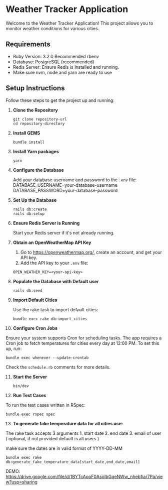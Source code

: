 # Weather Tracker Application

Welcome to the Weather Tracker Application! This project allows you to monitor weather conditions for various cities.

## Requirements

- Ruby Version: 3.2.0 
  Recommended rbenv
- Database: PostgreSQL (recommended)
- Redis Server: Ensure Redis is installed and running.
- Make sure nvm, node and yarn are ready to use

## Setup Instructions

Follow these steps to get the project up and running:

1. **Clone the Repository**
   ```
   git clone repository-url
   cd repository-directory
   ```

2. **Install GEMS**
   ```
   bundle install
   ```

3. **Install Yarn packages**
   ```
   yarn
   ```

4. **Configure the Database**

   Add your database username and password to the `.env` file:
   DATABASE_USERNAME=your-database-username
   DATABASE_PASSWORD=your-database-password

5. **Set Up the Database**
   ```
   rails db:create
   rails db:setup
   ```

6. **Ensure Redis Server is Running**

   Start your Redis server if it's not already running.

7. **Obtain an OpenWeatherMap API Key**

   1. Go to https://openweathermap.org/, create an account, and get your API key.
   2. Add the API key to your `.env` file:

   ```
   OPEN_WEATHER_KEY=<your-api-key>
   ```

8. **Populate the Database with Default user**

   ```
   rails db:seed
   ```


9. **Import Default Cities**

   Use the rake task to import default cities:
   ```
   bundle exec rake db:import_cities
   ```

10. **Configure Cron Jobs**

   Ensure your system supports Cron for scheduling tasks. The app requires a Cron job to fetch temperatures for cities every day at 12:00 PM. To set this up, run:

   ```
   bundle exec whenever --update-crontab
   ```

   Check the `schedule.rb` comments for more details.

11. **Start the Server**

    ```
    bin/dev
    ```

12. **Run Test Cases**

   To run the test cases written in RSpec:

   ```
   bundle exec rspec spec
   ```

 13. **To generate fake temperature data for all cities use:**

   The rake task accepts 3 arguments
      1. start date
      2. end date
      3. email of user ( optional, if not provided default is all users )
   
   make sure the dates are in valid format of YYYY-DD-MM

   ```
   bundle exec rake db:generate_fake_temperature_data[start_date,end_date,email]
   ```

DEMO:
   https://drive.google.com/file/d/1BYTcAooF0AsoIbGqeNWw_nheb1iar7Pa/view?usp=sharing
